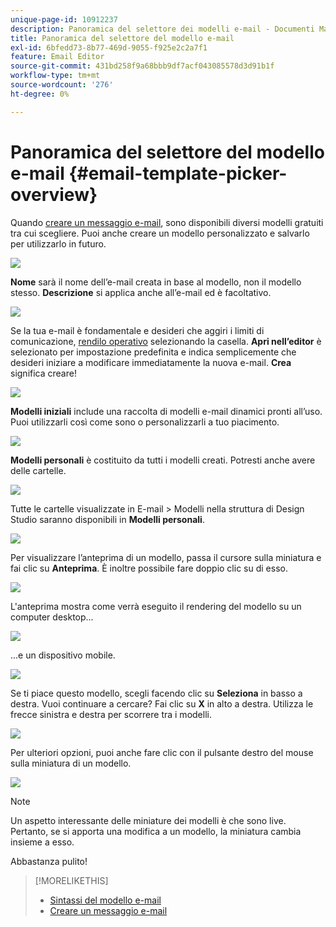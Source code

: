 ```yaml
---
unique-page-id: 10912237
description: Panoramica del selettore dei modelli e-mail - Documenti Marketo - Documentazione del prodotto
title: Panoramica del selettore del modello e-mail
exl-id: 6bfedd73-8b77-469d-9055-f925e2c2a7f1
feature: Email Editor
source-git-commit: 431bd258f9a68bbb9df7acf043085578d3d91b1f
workflow-type: tm+mt
source-wordcount: '276'
ht-degree: 0%

---
```


# Panoramica del selettore del modello e-mail {#email-template-picker-overview}

Quando [creare un messaggio e-mail](/help/marketo/product-docs/email-marketing/general/creating-an-email/create-an-email.md), sono disponibili diversi modelli gratuiti tra cui scegliere. Puoi anche creare un modello personalizzato e salvarlo per utilizzarlo in futuro.

![](assets/starter-templates.png)

**Nome** sarà il nome dell’e-mail creata in base al modello, non il modello stesso. **Descrizione** si applica anche all’e-mail ed è facoltativo.

![](assets/two-2.png)

Se la tua e-mail è fondamentale e desideri che aggiri i limiti di comunicazione, [rendilo operativo](/help/marketo/product-docs/email-marketing/general/functions-in-the-editor/make-an-email-operational.md) selezionando la casella. **Apri nell’editor** è selezionato per impostazione predefinita e indica semplicemente che desideri iniziare a modificare immediatamente la nuova e-mail. **Crea** significa creare!

![](assets/three-2.png)

**Modelli iniziali** include una raccolta di modelli e-mail dinamici pronti all’uso. Puoi utilizzarli così come sono o personalizzarli a tuo piacimento.

![](assets/starter-templates.png)

**Modelli personali** è costituito da tutti i modelli creati. Potresti anche avere delle cartelle.

![](assets/five-2.png)

Tutte le cartelle visualizzate in E-mail > Modelli nella struttura di Design Studio saranno disponibili in **Modelli personali**.

![](assets/six-1.png)

Per visualizzare l’anteprima di un modello, passa il cursore sulla miniatura e fai clic su **Anteprima**. È inoltre possibile fare doppio clic su di esso.

![](assets/seven-1.png)

L&#39;anteprima mostra come verrà eseguito il rendering del modello su un computer desktop...

![](assets/eight-1.png)

...e un dispositivo mobile.

![](assets/nine-1.png)

Se ti piace questo modello, scegli facendo clic su **Seleziona** in basso a destra. Vuoi continuare a cercare? Fai clic su **X** in alto a destra. Utilizza le frecce sinistra e destra per scorrere tra i modelli.

![](assets/ten-1.png)

Per ulteriori opzioni, puoi anche fare clic con il pulsante destro del mouse sulla miniatura di un modello.

![](assets/eleven-1.png)

>[!NOTE]
>
>Un aspetto interessante delle miniature dei modelli è che sono live. Pertanto, se si apporta una modifica a un modello, la miniatura cambia insieme a esso.

Abbastanza pulito!

>[!MORELIKETHIS]
>
>* [Sintassi del modello e-mail](/help/marketo/product-docs/email-marketing/general/email-editor-2/email-template-syntax.md)
>* [Creare un messaggio e-mail](/help/marketo/product-docs/email-marketing/general/creating-an-email/create-an-email.md)
